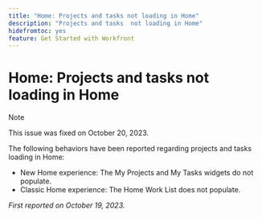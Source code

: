 ```yaml
---
title: "Home: Projects and tasks not loading in Home"
description: "Projects and tasks  not loading in Home"
hidefromtoc: yes
feature: Get Started with Workfront
---
```


# Home: Projects and tasks not loading in Home

>[!NOTE]
>
>This issue was fixed on October 20, 2023.

The following behaviors have been reported regarding projects and tasks loading in Home:

* New Home experience: The My Projects and My Tasks widgets do not populate.
* Classic Home experience: The Home Work List does not populate.

_First reported on October 19, 2023._
